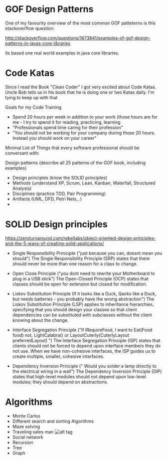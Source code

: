 # GOF Design Patterns

One of my favourity overview of the most common GOF patteterns is this stackoverflow question:

http://stackoverflow.com/questions/1673841/examples-of-gof-design-patterns-in-javas-core-libraries

its based one real world examples in java core libraries.

# Code Katas

Since I read the Book "Clean Coder" I got very excited about Code Katas.
Uncle Bob tells us in his book that he is doing one or two Katas daily.
I'm tying to keep up with that

Goals for my Code Training

* Spend 20 hours per week in addition to your work (those hours are for me - I try to spend it for reading, practicing, learning
* "Professionals spend time caring for their profession"
* "You should not be working for your company during those 20 hours. Instead you should work on your career"



Minimal List of Things that every software professional should be conversant with:

Design patterns (describe all 25 patterns of the GOF book, including examples)

* Design principles (know the SOLID principles)
* Methods (understand XP, Scrum, Lean, Kanban, Waterfall, Structured Analysis)
* Disciplines (practice TDD, Pair Programming)
* Artifacts (UML, DFD, Petri Nets,..)
* 


# SOLID Design principles

https://zeroturnaround.com/rebellabs/object-oriented-design-principles-and-the-5-ways-of-creating-solid-applications/

* Single Responsibility Priniciple ("just because you can, doesnt mean you should")
The Single Responsibility Principle (SRP) states that there should never be more than one reason for a class to change.

* Open Close Principle ("you dont need to rewrite your Motherboard to plug in a USB stick")
The Open-Closed Principle (OCP) states that classes should be open for extension but closed for modification.

* Liskov Substitution Principle (If it looks like a Duck, Qacks like a Duck, but needs batteries - you probably have the wrong abstraction")
The Liskov Substitution Principle (LSP) applies to inheritance hierarchies, specifying that you should design your classes so that client dependencies can be substituted with subclasses without the client knowing about the change.

* Interface Segregation Principle ("If IRequireFood, I want to Eat(Food food) not, LightCalabra() or LayoutCuterly(CuterlyLayout preferredLayout) ")
The Interface Segregation Principle (ISP) states that clients should not be forced to depend upon interface members they do not use. When we have non-cohesive interfaces, the ISP guides us to create multiple, smaller, cohesive interfaces.

* Dependency Inversion Principle (" Would you solder a lamp directly to the electrical wiring in a wall")
The Dependency Inversion Principle (DIP) states that high-level modules should not depend upon low-level modules; they should depend on abstractions.


# Algorithms

* Monte Carlos
* Different search and sorting Algorithms
* Maze solving
* Traveling sales man 
![alt tag](http://imgs.xkcd.com/comics/travelling_salesman_problem.png)
* Social network 
* Recursion
* Tree
* Graph





